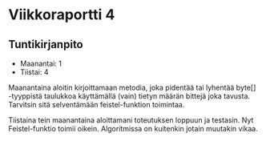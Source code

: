 # Viikkoraportti 4

## Tuntikirjanpito
* Maanantai: 1
* Tiistai: 4

Maanantaina aloitin kirjoittamaan metodia, joka pidentää tai lyhentää byte[] -tyyppistä
taulukkoa käyttämällä (vain) tietyn määrän bittejä joka tavusta. Tarvitsin sitä 
selventämään feistel-funktion toimintaa.

Tiistaina tein maanantaina aloittamani toteutuksen loppuun ja testasin. Nyt 
Feistel-funktio toimii oikein. Algoritmissa on kuitenkin jotain muutakin vikaa.
